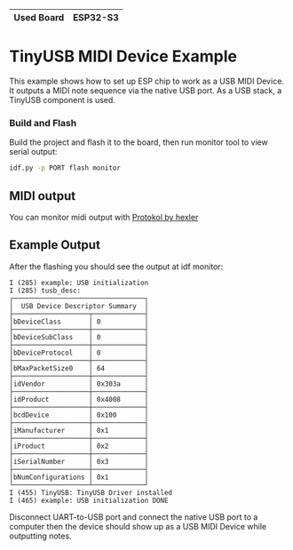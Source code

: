 
| Used Board | ESP32-S3 |
| ---------- | -------- |

# TinyUSB MIDI Device Example

This example shows how to set up ESP chip to work as a USB MIDI Device.
It outputs a MIDI note sequence via the native USB port.
As a USB stack, a TinyUSB component is used.
### Build and Flash

Build the project and flash it to the board, then run monitor tool to view serial output:

```bash
idf.py -p PORT flash monitor
```
## MIDI output

You can monitor midi output with [Protokol by hexler](https://hexler.net/protokol#get)
## Example Output

After the flashing you should see the output at idf monitor:

```
I (285) example: USB initialization
I (285) tusb_desc:
┌─────────────────────────────────┐
│  USB Device Descriptor Summary  │
├───────────────────┬─────────────┤
│bDeviceClass       │ 0           │
├───────────────────┼─────────────┤
│bDeviceSubClass    │ 0           │
├───────────────────┼─────────────┤
│bDeviceProtocol    │ 0           │
├───────────────────┼─────────────┤
│bMaxPacketSize0    │ 64          │
├───────────────────┼─────────────┤
│idVendor           │ 0x303a      │
├───────────────────┼─────────────┤
│idProduct          │ 0x4008      │
├───────────────────┼─────────────┤
│bcdDevice          │ 0x100       │
├───────────────────┼─────────────┤
│iManufacturer      │ 0x1         │
├───────────────────┼─────────────┤
│iProduct           │ 0x2         │
├───────────────────┼─────────────┤
│iSerialNumber      │ 0x3         │
├───────────────────┼─────────────┤
│bNumConfigurations │ 0x1         │
└───────────────────┴─────────────┘
I (455) TinyUSB: TinyUSB Driver installed
I (465) example: USB initialization DONE
```

Disconnect UART-to-USB port and connect the native USB port to a computer then the device should show up as a USB MIDI Device while outputting notes.

